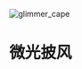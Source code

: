 ![glimmer_cape](https://gamepedia.cursecdn.com/dota2_gamepedia/c/ce/Glimmer_Cape_icon.png?version=012a6e4c2665c5dc4cf45927c18846f4)
# 微光披风 